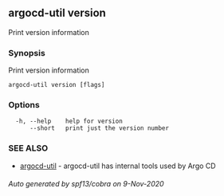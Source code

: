 ## argocd-util version

Print version information

### Synopsis

Print version information

```
argocd-util version [flags]
```

### Options

```
  -h, --help    help for version
      --short   print just the version number
```

### SEE ALSO

* [argocd-util](argocd-util.md)	 - argocd-util has internal tools used by Argo CD

###### Auto generated by spf13/cobra on 9-Nov-2020
